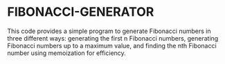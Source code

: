 # FIBONACCI-GENERATOR
This code provides a simple program to generate Fibonacci numbers in three different ways: generating the first n Fibonacci numbers, generating Fibonacci numbers up to a maximum value, and finding the nth Fibonacci number using memoization for efficiency.

